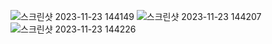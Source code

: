 ![스크린샷 2023-11-23 144149](https://github.com/kimsihyeon24/array/assets/126483882/eb9dbca3-2c76-4e69-bda2-59897f57b202)
![스크린샷 2023-11-23 144207](https://github.com/kimsihyeon24/array/assets/126483882/12bbcda7-60d2-4c57-9ed4-dcb332d09381)
![스크린샷 2023-11-23 144226](https://github.com/kimsihyeon24/array/assets/126483882/c2b8ad52-9136-4973-967b-1c1de8d77d87)
